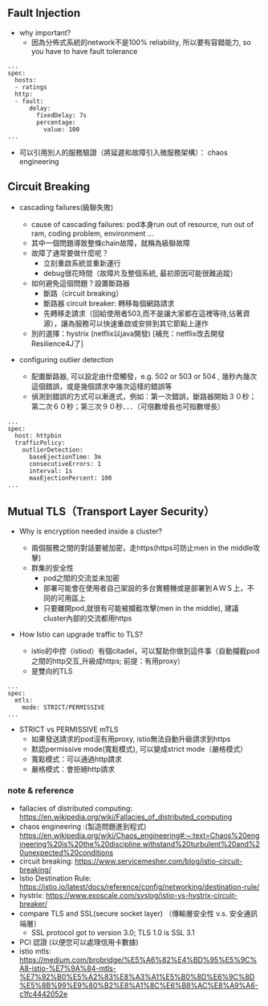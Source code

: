 ## Fault Injection
- why important?
  - 因為分佈式系統的network不是100% reliability, 所以要有容錯能力, so you have to have fault tolerance
```
...
spec:
  hosts:
  - ratings
  http:
  - fault:
      delay:
        fixedDelay: 7s
        percentage:
          value: 100
...
```
  - 可以引用別人的服務驗證（將延遲和故障引入微服務架構）： chaos engineering


## Circuit Breaking
- cascading failures(級聯失敗)
  - cause of cascading failures: pod本身run out of resource, run out of ram, coding problem, environment ...
  - 其中一個問題導致整條chain故障，就稱為級聯故障
  - 故障了通常要做什麼呢？
    - 立刻重啟系統並重新運行
    - debug很花時間（故障片及整個系統, 最初原因可能很難追蹤）
  - 如何避免這個問題？設置斷路器
    - 斷路（circuit breaking）
    - 斷路器 circuit breaker: 轉移每個網路請求
    - 先轉移走請求（回給使用者503,而不是讓大家都在這裡等待,佔著資源），讓為服務可以快速重啟或安排到其它節點上運作
  - 別的選擇：hystrix (netflix以java開發) [補充：netflix改去開發Resilience4J了]
  
- configuring outlier detection
  - 配置斷路器, 可以設定由什麼觸發，e.g. 502 or 503 or 504 , 幾秒內幾次這個錯誤，或是幾個請求中幾次這樣的錯誤等
  - 偵測到錯誤的方式可以漸進式，例如：第一次錯誤，斷路器開始３０秒；第二次６０秒；第三次９０秒．．．（可倍數增長也可指數增長）

```
...
spec:
  host: httpbin
  trafficPolicy:
    outlierDetection:
      baseEjectionTime: 3m
      consecutiveErrors: 1
      interval: 1s
      maxEjectionPercent: 100
...
```


## Mutual TLS（Transport Layer Security）
- Why is encryption needed inside a cluster?
  - 兩個服務之間的對話要被加密，走https(https可防止men in the middle攻擊) 
  - 群集的安全性
    - pod之間的交流並未加密
    - 部署可能會在使用者自己架設的多台實體機或是部署到ＡＷＳ上，不同的可用區上
    - 只要離開pod,就很有可能被攔截攻擊(men in the middle), 建議cluster內部的交流都用https
    
- How Istio can upgrade traffic to TLS?
  - istio的中控（istiod）有個citadel，可以幫助你做到這件事（自動攔截pod之間的http交互,升級成https; 前提：有用proxy）
  - 是雙向的TLS 
```
...
spec:
  mtls:
    mode: STRICT/PERMISSIVE
...
```

- STRICT vs PERMISSIVE mTLS
  - 如果發送請求的pod沒有用proxy, istio無法自動升級請求到https
  - 默認permissive mode(寬鬆模式), 可以變成strict mode（嚴格模式）
  - 寬鬆模式：可以通過http請求
  - 嚴格模式：會拒絕http請求



### note & reference
- fallacies of distributed computing: https://en.wikipedia.org/wiki/Fallacies_of_distributed_computing
- chaos engineering :(製造問題進到程式)
  https://en.wikipedia.org/wiki/Chaos_engineering#:~:text=Chaos%20engineering%20is%20the%20discipline,withstand%20turbulent%20and%20unexpected%20conditions
- circuit breaking: https://www.servicemesher.com/blog/istio-circuit-breaking/
- Istio Destination Rule: https://istio.io/latest/docs/reference/config/networking/destination-rule/
- hystrix: https://www.exoscale.com/syslog/istio-vs-hystrix-circuit-breaker/
- compare TLS and SSL(secure socket layer) （傳輸層安全性 v.s. 安全通訊端層）
  - SSL protocol got to version 3.0; TLS 1.0 is SSL 3.1 
- PCI 認證 (以便您可以處理信用卡數據)
- istio mtls: https://medium.com/brobridge/%E5%A6%82%E4%BD%95%E5%9C%A8-istio-%E7%9A%84-mtls-%E7%92%B0%E5%A2%83%E8%A3%A1%E5%B0%8D%E6%9C%8D%E5%8B%99%E9%80%B2%E8%A1%8C%E6%B8%AC%E8%A9%A6-c1fc4442052e

